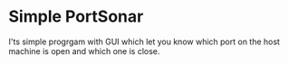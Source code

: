 # Simple PortSonar

I'ts simple progrgam with GUI which let you know which port on the host machine is open and which one is close.
